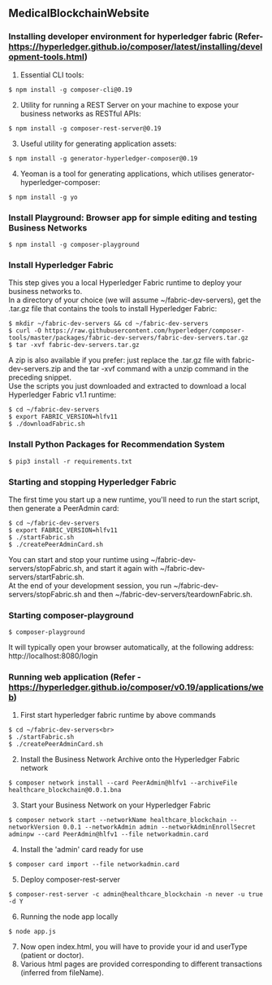 ## MedicalBlockchainWebsite

### Installing developer environment for hyperledger fabric (Refer- https://hyperledger.github.io/composer/latest/installing/development-tools.html)
1) Essential CLI tools:
```
$ npm install -g composer-cli@0.19
```
2) Utility for running a REST Server on your machine to expose your business networks as RESTful APIs:
```
$ npm install -g composer-rest-server@0.19
```
3) Useful utility for generating application assets:
```
$ npm install -g generator-hyperledger-composer@0.19
```
4) Yeoman is a tool for generating applications, which utilises generator-hyperledger-composer:
```
$ npm install -g yo
```

### Install Playground: Browser app for simple editing and testing Business Networks
```
$ npm install -g composer-playground
```

### Install Hyperledger Fabric
This step gives you a local Hyperledger Fabric runtime to deploy your business networks to.<br>
In a directory of your choice (we will assume ~/fabric-dev-servers), get the .tar.gz file that contains the tools to install Hyperledger Fabric:
```
$ mkdir ~/fabric-dev-servers && cd ~/fabric-dev-servers
$ curl -O https://raw.githubusercontent.com/hyperledger/composer-tools/master/packages/fabric-dev-servers/fabric-dev-servers.tar.gz
$ tar -xvf fabric-dev-servers.tar.gz
```
A zip is also available if you prefer: just replace the .tar.gz file with fabric-dev-servers.zip and the tar -xvf command with a unzip command in the preceding snippet.<br>
Use the scripts you just downloaded and extracted to download a local Hyperledger Fabric v1.1 runtime:<br>
```
$ cd ~/fabric-dev-servers
$ export FABRIC_VERSION=hlfv11
$ ./downloadFabric.sh
```
### Install Python Packages for Recommendation System
```
$ pip3 install -r requirements.txt
```

### Starting and stopping Hyperledger Fabric
The first time you start up a new runtime, you'll need to run the start script, then generate a PeerAdmin card:
```
$ cd ~/fabric-dev-servers
$ export FABRIC_VERSION=hlfv11
$ ./startFabric.sh
$ ./createPeerAdminCard.sh
```
You can start and stop your runtime using ~/fabric-dev-servers/stopFabric.sh, and start it again with ~/fabric-dev-servers/startFabric.sh.<br>
At the end of your development session, you run ~/fabric-dev-servers/stopFabric.sh and then ~/fabric-dev-servers/teardownFabric.sh.<br> 

### Starting composer-playground
```
$ composer-playground
```
It will typically open your browser automatically, at the following address: http://localhost:8080/login<br>

### Running web application (Refer - https://hyperledger.github.io/composer/v0.19/applications/web)
1) First start hyperledger fabric runtime by above commands
```
$ cd ~/fabric-dev-servers<br>
$ ./startFabric.sh
$ ./createPeerAdminCard.sh
```
2) Install the Business Network Archive onto the Hyperledger Fabric network
```
$ composer network install --card PeerAdmin@hlfv1 --archiveFile healthcare_blockchain@0.0.1.bna
```
3) Start your Business Network on your Hyperledger Fabric
```
$ composer network start --networkName healthcare_blockchain --networkVersion 0.0.1 --networkAdmin admin --networkAdminEnrollSecret adminpw --card PeerAdmin@hlfv1 --file networkadmin.card
```
4) Install the 'admin' card ready for use
```
$ composer card import --file networkadmin.card
```
5) Deploy composer-rest-server
```
$ composer-rest-server -c admin@healthcare_blockchain -n never -u true -d Y
```
6) Running the node app locally
```
$ node app.js
```
7) Now open index.html, you will have to provide your id and userType (patient or doctor).<br>
8) Various html pages are provided corresponding to different transactions (inferred from fileName).<br>
